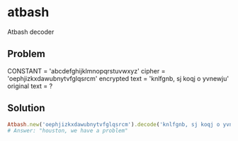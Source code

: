 # atbash
Atbash decoder

## Problem
CONSTANT       = 'abcdefghijklmnopqrstuvwxyz'
cipher         = 'oephjizkxdawubnytvfglqsrcm'
encrypted text = 'knlfgnb, sj koqj o yvnewju'
original text  = ?

## Solution
```ruby
Atbash.new('oephjizkxdawubnytvfglqsrcm').decode('knlfgnb, sj koqj o yvnewju')
# Answer: "houston, we have a problem"
```
